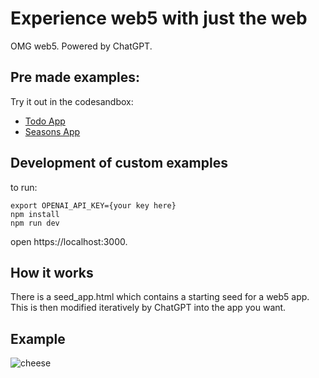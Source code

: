 # Experience web5 with just the web

OMG web5. Powered by ChatGPT.

## Pre made examples:

Try it out in the codesandbox:

* [Todo App](https://codesandbox.io/s/github/TBD54566975/web5-omg/tree/main/generated-examples/todo)
* [Seasons App](https://codesandbox.io/s/github/TBD54566975/web5-omg/tree/main/generated-examples/seasons)


## Development of custom examples

to run:

```
export OPENAI_API_KEY={your key here}
npm install
npm run dev
```

open https://localhost:3000.

## How it works

There is a seed_app.html which contains a starting seed for a web5 app.
This is then modified iteratively by ChatGPT into the app you want.

## Example

![cheese](https://user-images.githubusercontent.com/14976/227026200-7d0f5afe-ab13-42ae-90bb-aa115e3c6c51.png)
